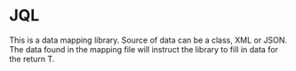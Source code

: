 # JQL
This is a data mapping library.  Source of data can be a class, XML or JSON.  The data found in the mapping file will instruct the library to fill in data for the return T.
